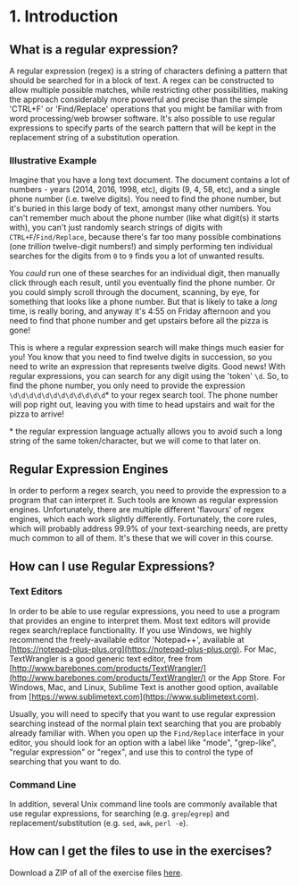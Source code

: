 # 1. Introduction
## What is a regular expression?
A regular expression (regex) is a string of characters defining a pattern that should be searched for in a block of text. A regex can be constructed to allow multiple possible matches, while restricting other possibilities, making the approach considerably more powerful and precise than the simple 'CTRL+F' or 'Find/Replace' operations that you might be familiar with from word processing/web browser software. It's also possible to use regular expressions to specify parts of the search pattern that will be kept in the replacement string of a substitution operation.

### Illustrative Example
Imagine that you have a long text document. The document contains a lot of numbers - years (2014, 2016, 1998, etc), digits (9, 4, 58, etc), and a single phone number (i.e. twelve digits). You need to find the phone number, but it's buried in this large body of text, amongst many other numbers. You can't remember much about the phone number (like what digit(s) it starts with), you can't just randomly search strings of digits with `CTRL+F`/`Find/Replace`, because there's far too many possible combinations (one *trillion* twelve-digit numbers!) and simply performing ten individual searches for the digits from `0` to `9` finds you a lot of unwanted results.

You *could* run one of these searches for an individual digit, then manually click through each result, until you eventually find the phone number. Or you could simply scroll through the document, scanning, by eye, for something that looks like a phone number. But that is likely to take a *long* time, is really boring, and anyway it's 4:55 on Friday afternoon and you need to find that phone number and get upstairs before all the pizza is gone!

This is where a regular expression search will make things much easier for you! You know that you need to find twelve digits in succession, so you need to write an expression that represents twelve digits. Good news! With regular expressions, you can search for any digit using the 'token' `\d`. So, to find the phone number, you only need to provide the expression `\d\d\d\d\d\d\d\d\d\d\d\d`* to your regex search tool. The phone number will pop right out, leaving you with time to head upstairs and wait for the pizza to arrive!

\* the regular expression language actually allows you to avoid such a long string of the same token/character, but we will come to that later on.

## Regular Expression Engines
In order to perform a regex search, you need to provide the expression to a program that can interpret it. Such tools are known as regular expression engines. Unfortunately, there are multiple different 'flavours' of regex engines, which each work slightly differently. Fortunately, the core rules, which will probably address 99.9% of your text-searching needs, are pretty much common to all of them. It's these that we will cover in this course.

## How can I use Regular Expressions?
### Text Editors
In order to be able to use regular expressions, you need to use a program that provides an engine to interpret them. Most text editors will provide regex search/replace functionality. If you use Windows, we highly recommend the freely-available editor 'Notepad++', available at [https://notepad-plus-plus.org](https://notepad-plus-plus.org). For Mac, TextWrangler is a good generic text editor, free from [http://www.barebones.com/products/TextWrangler/](http://www.barebones.com/products/TextWrangler/) or the App Store. For Windows, Mac, and Linux, Sublime Text is another good option, available from [https://www.sublimetext.com](https://www.sublimetext.com).

Usually, you will need to specify that you want to use regular expression searching instead of the normal plain text searching that you are probably already familiar with. When you open up the `Find/Replace` interface in your editor, you should look for an option with a label like "mode", "grep-like", "regular expression" or "regex", and use this to control the type of searching that you want to do.

### Command Line
In addition, several Unix command line tools are commonly available that use regular expressions, for searching (e.g. `grep`/`egrep`) and replacement/substitution (e.g. `sed`, `awk`, `perl -e`).

## How can I get the files to use in the exercises?

Download a ZIP of all of the exercise files [here](http://bit.ly/2nqtWc4).
